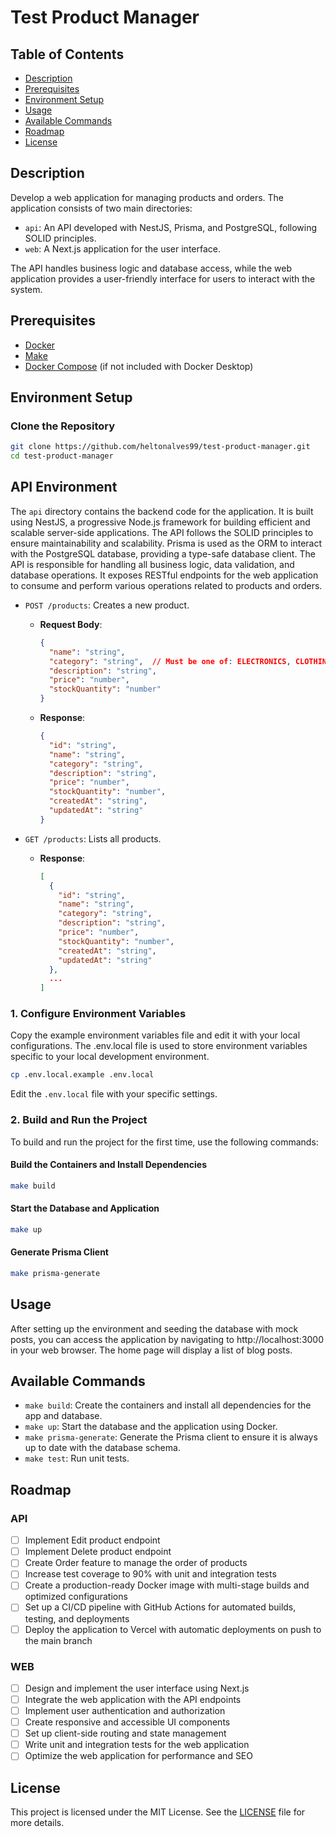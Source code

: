 # Test Product Manager

## Table of Contents

- [Description](#description)
- [Prerequisites](#prerequisites)
- [Environment Setup](#environment-setup)
- [Usage](#usage)
- [Available Commands](#available-commands)
- [Roadmap](#roadmap)
- [License](#license)

## Description

Develop a web application for managing products and orders. The application consists of two main directories:

- `api`: An API developed with NestJS, Prisma, and PostgreSQL, following SOLID principles.
- `web`: A Next.js application for the user interface.

The API handles business logic and database access, while the web application provides a user-friendly interface for users to interact with the system.

## Prerequisites

- [Docker](https://www.docker.com/products/docker-desktop)
- [Make](https://www.gnu.org/software/make/)
- [Docker Compose](https://docs.docker.com/compose/install/) (if not included with Docker Desktop)

## Environment Setup

### Clone the Repository

```bash
git clone https://github.com/heltonalves99/test-product-manager.git
cd test-product-manager
```

## API Environment

The `api` directory contains the backend code for the application. It is built using NestJS, a progressive Node.js framework for building efficient and scalable server-side applications. The API follows the SOLID principles to ensure maintainability and scalability. Prisma is used as the ORM to interact with the PostgreSQL database, providing a type-safe database client. The API is responsible for handling all business logic, data validation, and database operations. It exposes RESTful endpoints for the web application to consume and perform various operations related to products and orders.

- `POST /products`: Creates a new product.
  - **Request Body**:
    ```json
    {
      "name": "string",
      "category": "string",  // Must be one of: ELECTRONICS, CLOTHING, FOOD, BOOKS, OTHERS
      "description": "string",
      "price": "number",
      "stockQuantity": "number"
    }
    ```
  - **Response**:
    ```json
    {
      "id": "string",
      "name": "string",
      "category": "string",
      "description": "string",
      "price": "number",
      "stockQuantity": "number",
      "createdAt": "string",
      "updatedAt": "string"
    }
    ```

- `GET /products`: Lists all products.
  - **Response**:
    ```json
    [
      {
        "id": "string",
        "name": "string",
        "category": "string",
        "description": "string",
        "price": "number",
        "stockQuantity": "number",
        "createdAt": "string",
        "updatedAt": "string"
      },
      ...
    ]
    ```

### 1. Configure Environment Variables

Copy the example environment variables file and edit it with your local configurations. The .env.local file is used to store environment variables specific to your local development environment.

```bash
cp .env.local.example .env.local
```

Edit the `.env.local` file with your specific settings.

### 2. Build and Run the Project

To build and run the project for the first time, use the following commands:

#### Build the Containers and Install Dependencies

```bash
make build
```

#### Start the Database and Application

```bash
make up
```

#### Generate Prisma Client

```bash
make prisma-generate
```

## Usage

After setting up the environment and seeding the database with mock posts, you can access the application by navigating to http://localhost:3000 in your web browser. The home page will display a list of blog posts.

## Available Commands

- `make build`: Create the containers and install all dependencies for the app and database.
- `make up`: Start the database and the application using Docker.
- `make prisma-generate`: Generate the Prisma client to ensure it is always up to date with the database schema.
- `make test`: Run unit tests.

## Roadmap

### API
- [ ] Implement Edit product endpoint
- [ ] Implement Delete product endpoint
- [ ] Create Order feature to manage the order of products
- [ ] Increase test coverage to 90% with unit and integration tests
- [ ] Create a production-ready Docker image with multi-stage builds and optimized configurations
- [ ] Set up a CI/CD pipeline with GitHub Actions for automated builds, testing, and deployments
- [ ] Deploy the application to Vercel with automatic deployments on push to the main branch

### WEB
- [ ] Design and implement the user interface using Next.js
- [ ] Integrate the web application with the API endpoints
- [ ] Implement user authentication and authorization
- [ ] Create responsive and accessible UI components
- [ ] Set up client-side routing and state management
- [ ] Write unit and integration tests for the web application
- [ ] Optimize the web application for performance and SEO

## License

This project is licensed under the MIT License. See the [LICENSE](LICENSE) file for more details.
